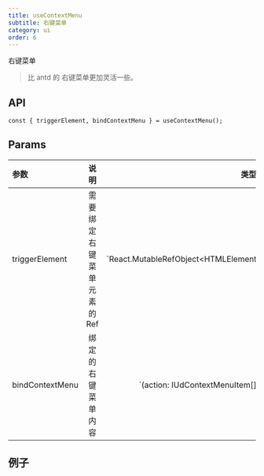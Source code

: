 ```yaml
---
title: useContextMenu
subtitle: 右键菜单
category: ui
order: 6
---
```


右键菜单

> 比 antd 的 右键菜单更加灵活一些。

## API

`const { triggerElement, bindContextMenu } = useContextMenu();`

## Params

| 参数   |   说明   |                 类型 | 默认值   |
| :----- | :------: | -------------------: | :------- |
| triggerElement | 需要绑定右键菜单元素的Ref | `React.MutableRefObject<HTMLElement | undefined>` | |
| bindContextMenu | 绑定的右键菜单内容 | `(action: IUdContextMenuItem[] | ((e: any) => void | IUdContextMenuItem[])) => () => void` | |

## 例子

<!-- ud-demo("基本用法", "最基本的用法", "demos/basic.tsx") -->
